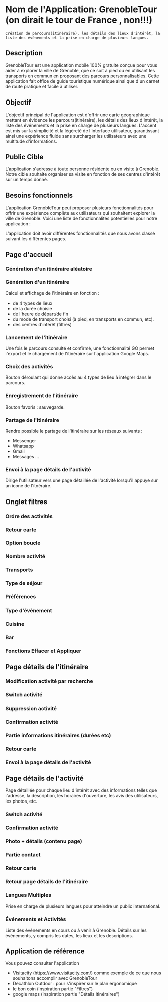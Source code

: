 # Nom de l'Application: GrenobleTour (on dirait le tour de France , non!!!)

```
Création de parcours(itinéraire), les détails des lieux d'intérêt, la liste des évènements et la prise en charge de plusieurs langues.
```

## Description

GrenobleTour est une application mobile 100% gratuite conçue pour vous aider à explorer la ville de Grenoble, que ce soit à pied ou en utilisant les transports en commun en proposant des parcours personnalisables.
Cette application fait office de guide touristique numérique ainsi que d'un carnet de route pratique et facile à utiliser.

## Objectif

L'objectif principal de l'application est d'offrir une carte géographique mettant en évidence les parcours(itinéraire), les détails des lieux d'intérêt, la liste des événements et la prise en charge de plusieurs langues. L'accent est mis sur la simplicité et la légèreté de l'interface utilisateur, garantissant ainsi une expérience fluide sans surcharger les utilisateurs avec une multitude d'informations.

## Public Cible

L'application s'adresse à toute personne résidente ou en visite à Grenoble. Notre cible souhaite organiser sa visite en fonction de ses centres d'intérêt sur un temps donné.

## Besoins fonctionnels

L'application GrenobleTour peut proposer plusieurs fonctionnalités pour offrir une expérience complète aux utilisateurs qui souhaitent explorer la ville de Grenoble. Voici une liste de fonctionnalités potentielles pour notre application :

L’application doit avoir différentes fonctionnalités que nous avons classé suivant les différentes pages. 


## Page d'accueil 

### Génération d'un itinéraire aléatoire

### Génération d'un itinéraire

  Calcul et affichage de l'itinéraire en fonction :
  - de 4 types de lieux
  - de la durée choisie
  - de l'heure de départ/de fin
  - du mode de transport choisi (à pied, en transports en commun, etc).
  - des centres d'intérêt (filtres)

### Lancement de l'itinéraire

  Une fois le parcours consulté et confirmé, une fonctionnalité GO permet l'export et le chargement de l'itinéraire sur l'application Google Maps.

### Choix des activités

  Bouton déroulant qui donne accès au 4 types de lieu à intégrer dans le parcours.

### Enregistrement de l'itinéraire 

  Bouton favoris : sauvegarde.

### Partage de l'itinéraire

  Rendre possible le partage de l'itinéraire sur les réseaux suivants :
  - Messenger
  - Whatsapp
  - Gmail
  - Messages
  ... 

### Envoi à la page détails de l'activité 

  Dirige l'utilisateur vers une page détaillée de l'activité lorsqu'il appuye sur un îcone de l'itnéraire.


## Onglet filtres

### Ordre des activités
### Retour carte
### Option boucle
### Nombre activité
### Transports 
### Type de séjour
### Préférences
### Type d'évènement
### Cuisine
### Bar
### Fonctions Effacer et Appliquer


## Page détails de l'itinéraire

### Modification activité par recherche
### Switch activité
### Suppression activité
### Confirmation activité
### Partie informations itinéraires (durées etc)
### Retour carte
### Envoi à la page détails de l'activité


## Page détails de l'activité

Page détaillée pour chaque lieu d'intérêt avec des informations telles que l'adresse, la description, les horaires d'ouverture, les avis des utilisateurs, les photos, etc.

### Switch activité
### Confirmation activité
### Photo + détails (contenu page)
### Partie contact
### Retour carte
### Retour page détails de l'itinéraire

### Langues Multiples

Prise en charge de plusieurs langues pour atteindre un public international.

### Événements et Activités 

Liste des événements en cours ou à venir à Grenoble.
Détails sur les événements, y compris les dates, les lieux et les descriptions.

## Application de référence

Vous pouvez consulter l'application
- Visitacity (https://www.visitacity.com/) comme exemple de ce que nous souhaitons accomplir avec GrenobleTour
- Decathlon Outdoor : pour s'inspirer sur le plan ergonomique
- le bon coin (inspiration partie "Filtres")
- google maps (inspiration partie "Détails itinéraires")
